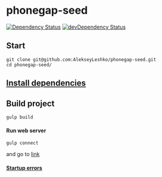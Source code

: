 phonegap-seed
=============
[![Dependency Status](https://david-dm.org/AlekseyLeshko/phonegap-seed.svg?theme=shields.io)](https://david-dm.org/AlekseyLeshko/phonegap-seed)
[![devDependency Status](https://david-dm.org/AlekseyLeshko/phonegap-seed/dev-status.svg?theme=shields.io)](https://david-dm.org/AlekseyLeshko/phonegap-seed#info=devDependencies)


## Start
```
git clone git@github.com:AlekseyLeshko/phonegap-seed.git
cd phonegap-seed/
```

## [Install dependencies](https://github.com/AlekseyLeshko/phonegap-seed/blob/master/Docs/install_dependencies.md)

## Build project
```
gulp build
```

#### Run web server
```
gulp connect
```
and go to [link](http://localhost:8080/)

#### [Startup errors](https://github.com/AlekseyLeshko/phonegap-seed/blob/master/Docs/startup_error.md)

